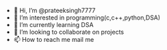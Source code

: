 - 👋 Hi, I’m @prateeksingh7777
- 👀 I’m interested in programming(c,c++,python,DSA)
- 🌱 I’m currently learning DSA
- 💞️ I’m looking to collaborate on projects
- 📫 How to reach me mail me

<!---
prateeksingh7777/prateeksingh7777 is a ✨ special ✨ repository because its `README.md` (this file) appears on your GitHub profile.
You can click the Preview link to take a look at your changes.
--->
